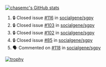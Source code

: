 [![chasemc's GitHub stats](https://github-readme-stats.vercel.app/api?username=chasemc)](https://github.com/anuraghazra/github-readme-stats)


<!--START_SECTION:activity-->
1. 🔒 Closed issue [#116](https://github.com/socialgene/sgpy/issues/116) in [socialgene/sgpy](https://github.com/socialgene/sgpy)
2. 🔒 Closed issue [#103](https://github.com/socialgene/sgpy/issues/103) in [socialgene/sgpy](https://github.com/socialgene/sgpy)
3. 🔒 Closed issue [#102](https://github.com/socialgene/sgpy/issues/102) in [socialgene/sgpy](https://github.com/socialgene/sgpy)
4. 🔒 Closed issue [#85](https://github.com/socialgene/sgpy/issues/85) in [socialgene/sgpy](https://github.com/socialgene/sgpy)
5. 🗣 Commented on [#118](https://github.com/socialgene/sgpy/pull/118#issuecomment-3109928386) in [socialgene/sgpy](https://github.com/socialgene/sgpy)
<!--END_SECTION:activity-->
[![trophy](https://github-profile-trophy.vercel.app/?username=chasemc)](https://github.com/ryo-ma/github-profile-trophy)

